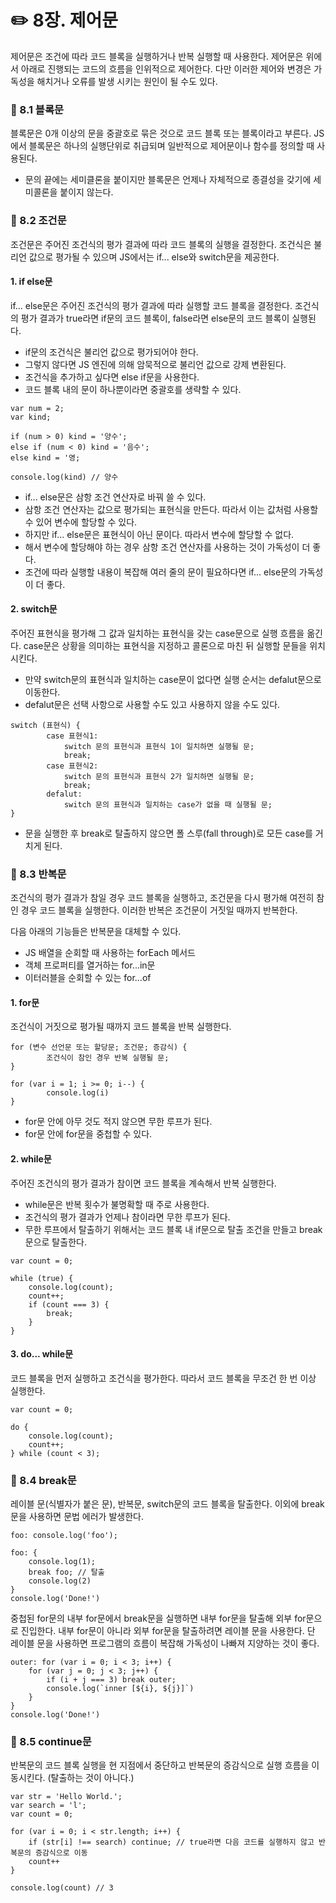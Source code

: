 # ✏️ 8장. 제어문

제어문은 조건에 따라 코드 블록을 실행하거나 반복 실행할 때 사용한다.
제어문은 위에서 아래로 진행되는 코드의 흐름을 인위적으로 제어한다.
다만 이러한 제어와 변경은 가독성을 해치거나 오류를 발생 시키는 원인이 될 수도 있다.

### 📌 8.1 블록문

블록문은 0개 이상의 문을 중괄호로 묶은 것으로 코드 블록 또는 블록이라고 부른다.
JS에서 블록문은 하나의 실행단위로 취급되며 일반적으로 제어문이나 함수를 정의할 때 사용된다.

- 문의 끝에는 세미클론을 붙이지만 블록문은 언제나 자체적으로 종결성을 갖기에 세미콜론을 붙이지 않는다.

### 📌 8.2 조건문

조건문은 주어진 조건식의 평가 결과에 따라 코드 블록의 실행을 결정한다.
조건식은 불리언 값으로 평가될 수 있으며 JS에서는 if... else와 switch문을 제공한다.

#### 1. if else문

if... else문은 주어진 조건식의 평가 결과에 따라 실행할 코드 블록을 결정한다.
조건식의 평가 결과가 true라면 if문의 코드 블록이, false라면 else문의 코드 블록이 실행된다.

- if문의 조건식은 불리언 값으로 평가되어야 한다.
- 그렇지 않다면 JS 엔진에 의해 암묵적으로 불리언 값으로 강제 변환된다.
- 조건식을 추가하고 싶다면 else if문을 사용한다.
- 코드 블록 내의 문이 하나뿐이라면 중괄호를 생략할 수 있다.

```
var num = 2;
var kind;

if (num > 0) kind = '양수';
else if (num < 0) kind = '음수';
else kind = '영;

console.log(kind) // 양수
```

- if... else문은 삼항 조건 연산자로 바꿔 쓸 수 있다.
- 삼항 조건 연산자는 값으로 평가되는 표현식을 만든다. 따라서 이는 값처럼 사용할 수 있어 변수에 할당할 수 있다.
- 하지만 if... else문은 표현식이 아닌 문이다. 따라서 변수에 할당할 수 없다.
- 해서 변수에 할당해야 하는 경우 삼항 조건 연산자를 사용하는 것이 가독성이 더 좋다.
- 조건에 따라 실행할 내용이 복잡해 여러 줄의 문이 필요하다면 if... else문의 가독성이 더 좋다.

#### 2. switch문

주어진 표현식을 평가해 그 값과 일치하는 표현식을 갖는 case문으로 실행 흐름을 옮긴다.
case문은 상황을 의미하는 표현식을 지정하고 콜론으로 마친 뒤 실행할 문들을 위치 시킨다.

- 만약 switch문의 표현식과 일치하는 case문이 없다면 실행 순서는 defalut문으로 이동한다.
- defalut문은 선택 사항으로 사용할 수도 있고 사용하지 않을 수도 있다.

```
switch (표현식) {
        case 표현식1:
            switch 문의 표현식과 표현식 1이 일치하면 실행될 문;
            break;
        case 표현식2:
            switch 문의 표현식과 표현식 2가 일치하면 실행될 문;
            break;
        defalut:
            switch 문의 표현식과 일치하는 case가 없을 때 실행될 문;
}
```

- 문을 실행한 후 break로 탈출하지 않으면 폴 스루(fall through)로 모든 case를 거치게 된다.

### 📌 8.3 반복문

조건식의 평가 결과가 참일 경우 코드 블록을 실행하고, 조건문을 다시 평가해 여전히 참인 경우 코드 블록을 실행한다.
이러한 반복은 조건문이 거짓일 때까지 반복한다.

다음 아래의 기능들은 반복문을 대체할 수 있다.

- JS 배열을 순회할 때 사용하는 forEach 메서드
- 객체 프로퍼티를 열거하는 for...in문
- 이터러블을 순회할 수 있는 for...of

#### 1. for문

조건식이 거짓으로 평가될 때까지 코드 블록을 반복 실행한다.

```
for (변수 선언문 또는 할당문; 조건문; 증감식) {
        조건식이 참인 경우 반복 실행될 문;
}
```

```
for (var i = 1; i >= 0; i--) {
        console.log(i)
}
```

- for문 안에 아무 것도 적지 않으면 무한 루프가 된다.
- for문 안에 for문을 중첩할 수 있다.

#### 2. while문

주어진 조건식의 평가 결과가 참이면 코드 블록을 계속해서 반복 실행한다.

- while문은 반복 횟수가 불명확할 때 주로 사용한다.
- 조건식의 평가 결과가 언제나 참이라면 무한 루프가 된다.
- 무한 루프에서 탈출하기 위해서는 코드 블록 내 if문으로 탈출 조건을 만들고 break문으로 탈출한다.

```
var count = 0;

while (true) {
    console.log(count);
    count++;
    if (count === 3) {
        break;
    }
}
```

#### 3. do... while문

코드 블록을 먼저 실행하고 조건식을 평가한다. 따라서 코드 블록을 무조건 한 번 이상 실행한다.

```
var count = 0;

do {
    console.log(count);
    count++;
} while (count < 3);
```

### 📌 8.4 break문

레이블 문(식별자가 붙은 문), 반복문, switch문의 코드 블록을 탈출한다.
이외에 break문을 사용하면 문법 에러가 발생한다.

```
foo: console.log('foo');

foo: {
    console.log(1);
    break foo; // 탈출
    console.log(2)
}
console.log('Done!')
```

중첩된 for문의 내부 for문에서 break문을 실행하면 내부 for문을 탈출해 외부 for문으로 진입한다.
내부 for문이 아니라 외부 for문을 탈출하려면 레이블 문을 사용한다.
단 레이블 문을 사용하면 프로그램의 흐름이 복잡해 가독성이 나빠져 지양하는 것이 좋다.

```
outer: for (var i = 0; i < 3; i++) {
    for (var j = 0; j < 3; j++) {
        if (i + j === 3) break outer;
        console.log(`inner [${i}, ${j}]`)
    }
}
console.log('Done!')
```

### 📌 8.5 continue문

반복문의 코드 블록 실행을 현 지점에서 중단하고 반복문의 증감식으로 실행 흐름을 이동시킨다. (탈출하는 것이 아니다.)

```
var str = 'Hello World.';
var search = 'l';
var count = 0;

for (var i = 0; i < str.length; i++) {
    if (str[i] !== search) continue; // true라면 다음 코드를 실행하지 않고 반복문의 증감식으로 이동
    count++
}

console.log(count) // 3
```
